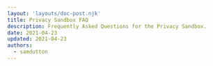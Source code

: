 ```yaml
---
layout: 'layouts/doc-post.njk'
title: Privacy Sandbox FAQ
description: Frequently Asked Questions for the Privacy Sandbox.
date: 2021-04-23
updated: 2021-04-23
authors:
  - samdutton
---
```



